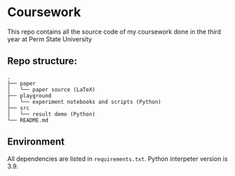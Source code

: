 # Coursework
This repo contains all the source code of my
coursework done in the third year at Perm State
University

## Repo structure:
```
.
├── paper
│   └── paper source (LaTeX)
├── playground
│   └── experiment notebooks and scripts (Python)
├── src
│   └── result demo (Python)
└── README.md
```

## Environment
All dependencies are listed in `requirements.txt`.
Python interpeter version is 3.9.
